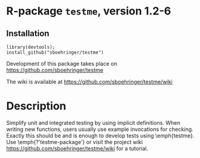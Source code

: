 # R-package `testme`, version 1.2-6
## Installation
```{r}
library(devtools);
install_github("sboehringer/testme")
```

Development of this package takes place on https://github.com/sboehringer/testme

The wiki is available at https://github.com/sboehringer/testme/wiki
# Description
Simplify unit and integrated testing by using implicit definitions. When writing new functions, users usually use example invocations for checking. Exactly this should be and is enough to develop tests using \emph{testme}. Use \emph{?'testme-package'} or visit the project wiki <https://github.com/sboehringer/testme/wiki> for a tutorial.